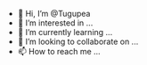 - 👋 Hi, I’m @Tugupea
- 👀 I’m interested in ...
- 🌱 I’m currently learning ...
- 💞️ I’m looking to collaborate on ...
- 📫 How to reach me ...

<!---
Tugupea/Tugupea is a ✨ special ✨ repository because its `README.md` (this file) appears on your GitHub profile.
You can click the Preview link to take a look at your changes.
--->
